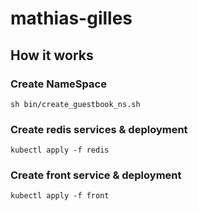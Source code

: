 # mathias-gilles

## How it works

### Create NameSpace

````shell
sh bin/create_guestbook_ns.sh
````

### Create redis services & deployment

````shell
kubectl apply -f redis
````

### Create front service & deployment

````shell
kubectl apply -f front
````